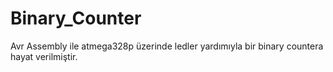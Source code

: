# Binary_Counter
Avr Assembly ile atmega328p üzerinde ledler yardımıyla bir binary countera hayat verilmiştir.
